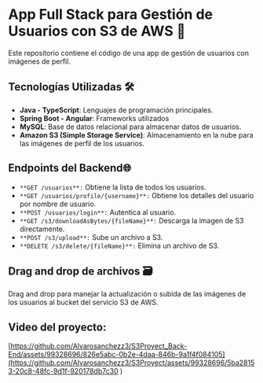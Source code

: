 # App Full Stack para Gestión de Usuarios con S3 de AWS 🚀

Este repositorio contiene el código de una app de gestión de usuarios con imágenes de perfil.

## Tecnologías Utilizadas 🛠️

- **Java - TypeScript**: Lenguajes de programación principales.
- **Spring Boot - Angular**: Frameworks utilizados
- **MySQL**: Base de datos relacional para almacenar datos de usuarios.
- **Amazon S3 (Simple Storage Service)**: Almacenamiento en la nube para las imágenes de perfil de los usuarios.

## Endpoints del Backend🌐

- `**GET /usuarios**:` Obtiene la lista de todos los usuarios.
- `**GET /usuarios/profile/{username}**:` Obtiene los detalles del usuario por nombre de usuario.
- `**POST /usuarios/login**:` Autentica al usuario.
- `**GET /s3/downloadAsBytes/{fileName}**:` Descarga la imagen de S3 directamente.
- `**POST /s3/upload**:` Sube un archivo a S3.
- `**DELETE /s3/delete/{fileName}**:` Elimina un archivo de S3.

## Drag and drop de archivos 🗃️

Drag and drop para manejar la actualización o subida de las imágenes de los usuarios al bucket del servicio S3 de AWS.

## Video del proyecto:

[https://github.com/Alvarosanchezz3/S3Proyect_Back-End/assets/99328696/826e5abc-0b2e-4daa-846b-9a1f4f084105](https://github.com/Alvarosanchezz3/S3Proyect/assets/99328696/5ba28153-20c8-48fc-9d1f-920178db7c30
)
